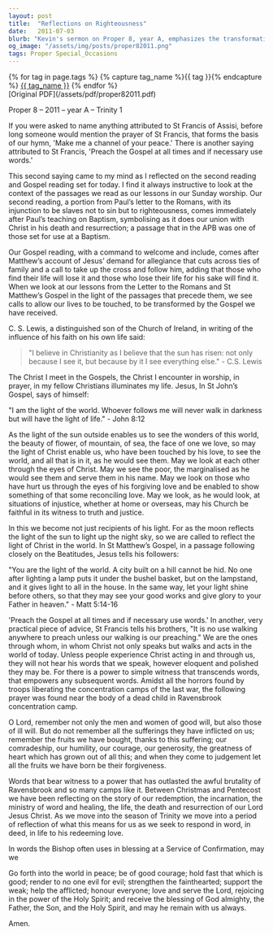 ```yaml
---
layout: post
title:  "Reflections on Righteousness"
date:   2011-07-03
blurb: "Kevin's sermon on Proper 8, year A, emphasizes the transformative power of the Gospel in our lives. He draws on St. Francis of Assisi's teachings to illustrate the importance of living the Gospel beyond words, and cites C.S. Lewis on the pervasive influence of faith. The sermon encourages us to reflect Christ's light in the world, to see through His eyes, and to act justly and lovingly in His name."
og_image: "/assets/img/posts/proper82011.png"
tags: Proper Special_Occasions
---    
```

<div class="tag-pills">
  {% for tag in page.tags %}
    {% capture tag_name %}{{ tag }}{% endcapture %}
    <a href="{{ site.baseurl }}/tag/{{ tag_name }}" class="tag-pill">{{ tag_name }}</a>
  {% endfor %}
</div>
[Original PDF](/assets/pdf/proper82011.pdf)

Proper 8 – 2011 – year A – Trinity 1

If you were asked to name anything attributed to St Francis of Assisi, before long someone would mention the prayer of St Francis, that forms the basis of our hymn, 'Make me a channel of your peace.' There is another saying attributed to St Francis, 'Preach the Gospel at all times and if necessary use words.'

This second saying came to my mind as I reflected on the second reading and Gospel reading set for today. I find it always instructive to look at the context of the passages we read as our lessons in our Sunday worship. Our second reading, a portion from Paul’s letter to the Romans, with its injunction to be slaves not to sin but to righteousness, comes immediately after Paul’s teaching on Baptism, symbolising as it does our union with Christ in his death and resurrection; a passage that in the APB was one of those set for use at a Baptism.

Our Gospel reading, with a command to welcome and include, comes after Matthew’s account of Jesus’ demand for allegiance that cuts across ties of family and a call to take up the cross and follow him, adding that those who find their life will lose it and those who lose their life for his sake will find it. When we look at our lessons from the Letter to the Romans and St Matthew’s Gospel in the light of the passages that precede them, we see calls to allow our lives to be touched, to be transformed by the Gospel we have received.

C. S. Lewis, a distinguished son of the Church of Ireland, in writing of the influence of his faith on his own life said:

> "I believe in Christianity as I believe that the sun has risen: not only because I see it, but because by it I see everything else." - C.S. Lewis

The Christ I meet in the Gospels, the Christ I encounter in worship, in prayer, in my fellow Christians illuminates my life. Jesus, In St John’s Gospel, says of himself:

"I am the light of the world. Whoever follows me will never walk in darkness but will have the light of life." - John 8:12

As the light of the sun outside enables us to see the wonders of this world, the beauty of flower, of mountain, of sea, the face of one we love, so may the light of Christ enable us, who have been touched by his love, to see the world, and all that is in it, as he would see them. May we look at each other through the eyes of Christ. May we see the poor, the marginalised as he would see them and serve them in his name. May we look on those who have hurt us through the eyes of his forgiving love and be enabled to show something of that some reconciling love. May we look, as he would look, at situations of injustice, whether at home or overseas, may his Church be faithful in its witness to truth and justice.

In this we become not just recipients of his light. For as the moon reflects the light of the sun to light up the night sky, so we are called to reflect the light of Christ in the world. In St Matthew’s Gospel, in a passage following closely on the Beatitudes, Jesus tells his followers:

"You are the light of the world. A city built on a hill cannot be hid. No one after lighting a lamp puts it under the bushel basket, but on the lampstand, and it gives light to all in the house. In the same way, let your light shine before others, so that they may see your good works and give glory to your Father in heaven." - Matt 5:14-16

'Preach the Gospel at all times and if necessary use words.' In another, very practical piece of advice, St Francis tells his brothers, "It is no use walking anywhere to preach unless our walking is our preaching." We are the ones through whom, in whom Christ not only speaks but walks and acts in the world of today. Unless people experience Christ acting in and through us, they will not hear his words that we speak, however eloquent and polished they may be. For there is a power to simple witness that transcends words, that empowers any subsequent words. Amidst all the horrors found by troops liberating the concentration camps of the last war, the following prayer was found near the body of a dead child in Ravensbrook concentration camp.

O Lord, remember not only the men and women of good will, but also those of ill will. But do not remember all the sufferings they have inflicted on us; remember the fruits we have bought, thanks to this suffering; our comradeship, our humility, our courage, our generosity, the greatness of heart which has grown out of all this; and when they come to judgement let all the fruits we have born be their forgiveness.

Words that bear witness to a power that has outlasted the awful brutality of Ravensbrook and so many camps like it. Between Christmas and Pentecost we have been reflecting on the story of our redemption, the incarnation, the ministry of word and healing, the life, the death and resurrection of our Lord Jesus Christ. As we move into the season of Trinity we move into a period of reflection of what this means for us as we seek to respond in word, in deed, in life to his redeeming love.

In words the Bishop often uses in blessing at a Service of Confirmation, may we

Go forth into the world in peace;
be of good courage;
hold fast that which is good;
render to no one evil for evil;
strengthen the fainthearted; support the weak;
help the afflicted; honour everyone;
love and serve the Lord,
rejoicing in the power of the Holy Spirit;
and receive the blessing of God almighty,
the Father, the Son, and the Holy Spirit,
and may he remain with us always.

Amen.
